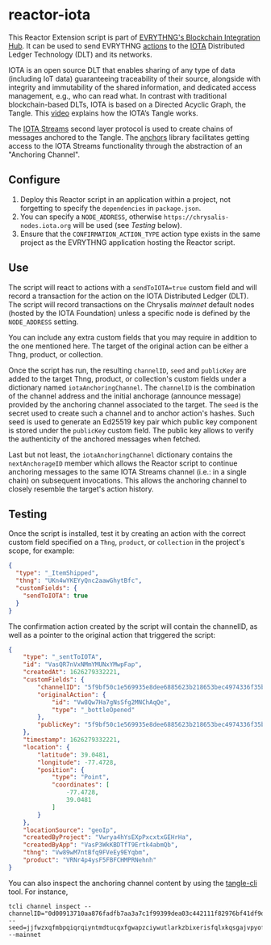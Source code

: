 # reactor-iota

This Reactor Extension script is part of
[EVRYTHNG's Blockchain Integration Hub](https://developers.evrythng.com/docs/blockchain-integration-hub).
It can be used to send EVRYTHNG
[actions](https://developers.evrythng.com/reference/actions) to the
[IOTA](https://chrysalis.docs.iota.org/) Distributed Ledger Technology (DLT) and its networks.

IOTA is an open source DLT that enables sharing of any type of data (including IoT data) guaranteeing traceability of their source, alongside with integrity and immutability of the shared information, and dedicated access management, e.g., who can read what. In contrast with traditional blockchain-based DLTs, IOTA is based on a Directed Acyclic Graph, the Tangle. This [video](https://www.youtube.com/watch?v=ivWqqfzunhI) explains how the IOTA’s Tangle works. 

The [IOTA Streams](https://github.com/iotaledger/streams) second layer protocol 
is used to create chains of messages anchored to the Tangle. 
The [anchors](https://www.npmjs.com/package/@tangle-js/anchors) library 
facilitates getting access to the IOTA Streams functionality through the abstraction of an "Anchoring Channel". 

## Configure

1.  Deploy this Reactor script in an application within a project, not
    forgetting to specify the `dependencies` in `package.json`.
2.  You can specify a `NODE_ADDRESS`, otherwise `https://chrysalis-nodes.iota.org` will be used (see _Testing_ below).
3.  Ensure that the `CONFIRMATION_ACTION_TYPE` action type exists in the same
    project as the EVRYTHNG application hosting the Reactor script.

## Use

The script will react to actions with a `sendToIOTA=true` custom field
and will record a transaction for the action on the IOTA Distributed Ledger (DLT).
The script will record transactions on the Chrysalis *mainnet* default nodes (hosted 
by the IOTA Foundation) unless a specific node is defined by the `NODE_ADDRESS` setting. 

You can include any extra custom fields that you may
require in addition to the one mentioned here. The target of the original action
can be either a Thng, product, or collection.

Once the script has run, the resulting `channelID`, `seed` and `publicKey` are added
to the target Thng, product, or collection's custom fields under a dictionary named 
`iotaAnchoringChannel`. The `channelID` is the combination of the channel address 
and the initial anchorage (announce message) provided by the anchoring 
channel associated to the target. The `seed` is the secret used to create such a channel 
and to anchor action's hashes. Such seed is used to generate an Ed25519 key pair which 
public key component is stored under the `publicKey` custom field. The public key allows
 to verify the authenticity of the anchored messages when fetched. 

Last but not least, the `iotaAnchoringChannel` dictionary contains the `nextAnchorageID`
member which allows the Reactor script to continue anchoring messages to the same IOTA Streams
channel  (i.e.: in a single chain) on subsequent invocations. This allows the anchoring channel 
to closely resemble the target's action history.


## Testing

Once the script is installed, test it by creating an action with the correct
custom field specified on a `Thng`, `product`, or `collection` in the project's scope,
for example:

```json
{
  "type": "_ItemShipped",
  "thng": "UKn4wYKEYyQnc2aawGhytBfc",
  "customFields": {
    "sendToIOTA": true
  }
}
```

The confirmation action created by the script will contain the channelID, as well as a pointer to the original action that triggered the script:

```json
{
    "type": "_sentToIOTA",
    "id": "VasQR7nVxNMmYMUNxYMwpFap",
    "createdAt": 1626279332221,
    "customFields": {
        "channelID": "5f9bf50c1e569935e8dee6885623b218653bec4974336f35bb496799479f6dbe0000000000000000:0e39dbea0bf5ded36b7ae626",
        "originalAction": {
            "id": "Vw8Qw7Ha7gNsSfg2MNChAqQe",
            "type": "_bottleOpened"
        },
        "publicKey": "5f9bf50c1e569935e8dee6885623b218653bec4974336f35bb496799479f6dbe"
    },
    "timestamp": 1626279332221,
    "location": {
        "latitude": 39.0481,
        "longitude": -77.4728,
        "position": {
            "type": "Point",
            "coordinates": [
                -77.4728,
                39.0481
            ]
        }
    },
    "locationSource": "geoIp",
    "createdByProject": "Vwrya4hYsEXpPxcxtxGEHrHa",
    "createdByApp": "VasP3WkKBDTfT9Ertk4abmQb",
    "thng": "Vw89wM7ntBfq9FVeEy9EYqbm",
    "product": "VRNr4p4ysF5FBFCHMPRNehnh"
}
```

You can also inspect the anchoring channel content by using the [tangle-cli](https://www.npmjs.com/package/@tangle-js/tangle-cli) tool. For instance, 


```console
tcli channel inspect --channelID="0d00913710aa876fadfb7aa3a7c1f99399dea03c442111f82976bf41df9dd0b50000000000000000:99c47f5045a0b27876a68087" --seed=jjfwzxqfmbpqiqrqiyntmdtucqxfgwapzciywutlarkzbixerisfqlxkqsgajvpyofmuktweqltnniup --mainnet
```
